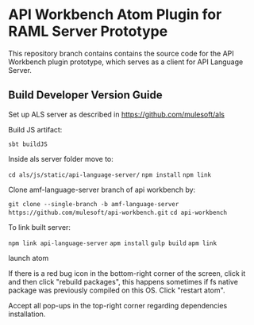 # API Workbench Atom Plugin for RAML Server Prototype


This repository branch contains contains the source code for the API Workbench plugin prototype, which serves as a client for API Language Server.

## Build Developer Version Guide

Set up ALS server as described in https://github.com/mulesoft/als

Build JS artifact:

```sbt buildJS```

Inside als server folder move to:

```cd als/js/static/api-language-server/```
```npm install```
```npm link```

Clone amf-language-server branch of api workbench by:

```git clone --single-branch -b amf-language-server https://github.com/mulesoft/api-workbench.git```
```cd api-workbench```

To link built server:

```npm link api-language-server```
```apm install```
```gulp build```
```apm link```

launch atom

If there is a red bug icon in the bottom-right corner of the screen, click it and then click "rebuild packages", this happens sometimes if fs native package was previously compiled on this OS. Click "restart atom".

Accept all pop-ups in the top-right corner regarding dependencies installation.
